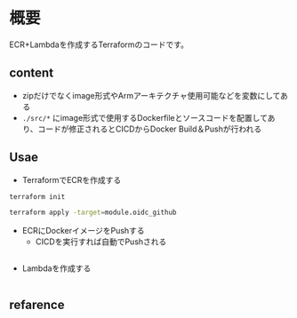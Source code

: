 # 概要

ECR+Lambdaを作成するTerraformのコードです。

## content

- zipだけでなくimage形式やArmアーキテクチャ使用可能などを変数にしてある
- `./src/*` にimage形式で使用するDockerfileとソースコードを配置してあり、コードが修正されるとCICDからDocker Build＆Pushが行われる

## Usae

- TerraformでECRを作成する

```bash
terraform init

terraform apply -target=module.oidc_github
```

- ECRにDockerイメージをPushする
  - CICDを実行すれば自動でPushされる

```bash

```

- Lambdaを作成する

```bash

```



## refarence